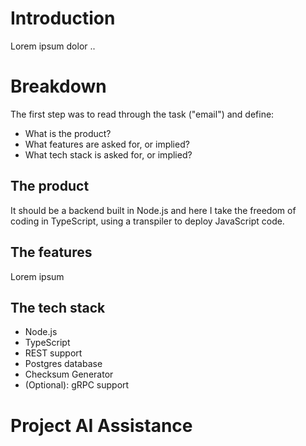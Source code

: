 # Introduction

Lorem ipsum dolor ..

# Breakdown

The first step was to read through the task ("email") and define:

- What is the product?
- What features are asked for, or implied?
- What tech stack is asked for, or implied?

## The product

It should be a backend built in Node.js and here I take the freedom of coding in TypeScript,
using a transpiler to deploy JavaScript code.

## The features

Lorem ipsum

## The tech stack

- Node.js
- TypeScript
- REST support
- Postgres database
- Checksum Generator
- (Optional): gRPC support

# Project AI Assistance
